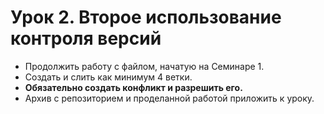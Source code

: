 # Урок 2. Второе использование контроля версий

* Продолжить работу с файлом, начатую на Семинаре 1.
* Создать и слить как минимум 4 ветки.
* **Обязательно создать конфликт и разрешить его.**
* Архив с репозиторием и проделанной работой приложить к уроку.